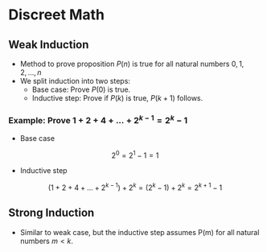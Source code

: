 # Discreet Math
## Weak Induction
* Method to prove proposition $P(n)$ is true for all natural numbers $0, 1, 2, ..., n$
* We split induction into two steps:
  * Base case: Prove $P(0)$ is true.
  * Inductive step: Prove if $P(k)$ is true, $P(k+1)$ follows.

### Example: Prove $1 + 2 + 4 + ... + 2^{k-1} = 2^k - 1$
* Base case
```math
2^0 = 2^1 - 1 = 1
```
* Inductive step
```math
(1 + 2 + 4 + ... + 2^{k-1}) + 2^k = (2^{k} - 1) + 2^k = 2^{k+1} - 1
```

## Strong Induction
* Similar to weak case, but the inductive step assumes P(m) for all natural numbers $m < k$. 

